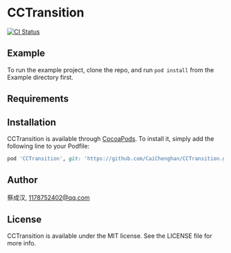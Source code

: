 # CCTransition

[![CI Status](https://img.shields.io/travis/CaiChenghan/CCTransition.svg?style=flat)](https://travis-ci.org/CaiChenghan/CCTransition)

## Example

To run the example project, clone the repo, and run `pod install` from the Example directory first.

## Requirements

## Installation

CCTransition is available through [CocoaPods](https://cocoapods.org). To install
it, simply add the following line to your Podfile:

```ruby
pod 'CCTransition', git: 'https://github.com/CaiChenghan/CCTransition.git'
```

## Author

蔡成汉, 1178752402@qq.com

## License

CCTransition is available under the MIT license. See the LICENSE file for more info.
